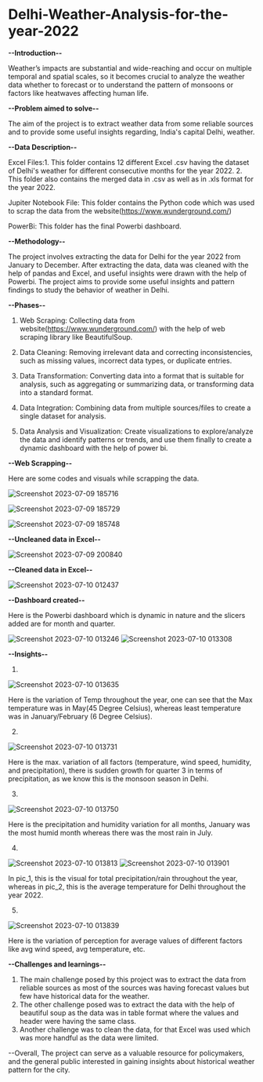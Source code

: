 # Delhi-Weather-Analysis-for-the-year-2022
**--Introduction--**

Weather’s impacts are substantial and wide-reaching and occur on multiple temporal and spatial scales, so it becomes crucial to analyze the weather data whether to forecast or to understand the pattern of monsoons or factors like heatwaves affecting human life.

**--Problem aimed to solve--**

The aim of the project is to extract weather data from some reliable sources and to provide some useful insights regarding, India's capital Delhi, weather.

**--Data Description--**

Excel Files:1. This folder contains 12 different Excel .csv having the dataset of Delhi's weather for different consecutive months for the year 2022.
              2. This folder also contains the merged data in .csv as well as in .xls format for the year 2022.
              
Jupiter Notebook File: This folder contains the Python code which was used to scrap the data from the website(https://www.wunderground.com/)

PowerBi: This folder has the final Powerbi dashboard.

**--Methodology--**

The project involves extracting the data for Delhi for the year 2022 from January to December. After extracting the data, data was cleaned with the help of pandas and Excel, and useful insights were drawn with the help of Powerbi. The project aims to provide some useful insights and pattern findings to study the behavior of weather in Delhi.

**--Phases--**

1. Web Scraping: Collecting data from website(https://www.wunderground.com/) with the help of web scraping library like BeautifulSoup.

2. Data Cleaning: Removing irrelevant data and correcting inconsistencies, such as missing values, incorrect data types, or duplicate entries.

3. Data Transformation: Converting data into a format that is suitable for analysis, such as aggregating or summarizing data, or transforming data into a standard format.

4. Data Integration: Combining data from multiple sources/files to create a single dataset for analysis.

5. Data Analysis and Visualization: Create visualizations to explore/analyze the data and identify patterns or trends, and use them finally to create a dynamic dashboard with the help of power bi.

**--Web Scrapping--**

Here are some codes and visuals while scrapping the data.

![Screenshot 2023-07-09 185716](https://github.com/Ashish23-Karn/Delhi-Weather-Analysis-for-the-year-2022/assets/121361369/ca7b4011-f3d0-45a0-a601-047c5b3d85fe)

![Screenshot 2023-07-09 185729](https://github.com/Ashish23-Karn/Delhi-Weather-Analysis-for-the-year-2022/assets/121361369/b0a96de1-0e72-4ae3-b6ca-7a9e70bad714)

![Screenshot 2023-07-09 185748](https://github.com/Ashish23-Karn/Delhi-Weather-Analysis-for-the-year-2022/assets/121361369/2fa0966d-be39-4e03-9d19-f1382a4c0989)

**--Uncleaned data in Excel--**

![Screenshot 2023-07-09 200840](https://github.com/Ashish23-Karn/Delhi-Weather-Analysis-for-the-year-2022/assets/121361369/573fc5d7-4417-4219-b48e-430c95bcc6ba)

**--Cleaned data in Excel--**

![Screenshot 2023-07-10 012437](https://github.com/Ashish23-Karn/Delhi-Weather-Analysis-for-the-year-2022/assets/121361369/6fdaf553-7870-462d-bd2e-31e1b213d2d6)

**--Dashboard created--**

Here is the Powerbi dashboard which is dynamic in nature and the slicers added are for month and quarter.

![Screenshot 2023-07-10 013246](https://github.com/Ashish23-Karn/Delhi-Weather-Analysis-for-the-year-2022/assets/121361369/6061e171-81ef-4bf6-a09a-fcc58ea6e3df)
![Screenshot 2023-07-10 013308](https://github.com/Ashish23-Karn/Delhi-Weather-Analysis-for-the-year-2022/assets/121361369/1bb596f5-6919-4cce-84e0-583eaed699e0)

**--Insights--**

1.
![Screenshot 2023-07-10 013635](https://github.com/Ashish23-Karn/Delhi-Weather-Analysis-for-the-year-2022/assets/121361369/072da843-6411-48f0-a5a5-0c36b3f792d0)

Here is the variation of Temp throughout the year, one can see that the Max temperature was in May(45 Degree Celsius), whereas least temperature was in January/February (6 Degree Celsius).

2.
![Screenshot 2023-07-10 013731](https://github.com/Ashish23-Karn/Delhi-Weather-Analysis-for-the-year-2022/assets/121361369/867e8749-6b80-44ab-a275-3420afb2c8fc)

Here is the max. variation of all factors (temperature, wind speed, humidity, and precipitation), there is sudden growth for quarter 3 in terms of precipitation, as we know this is the monsoon season in Delhi.

3.
![Screenshot 2023-07-10 013750](https://github.com/Ashish23-Karn/Delhi-Weather-Analysis-for-the-year-2022/assets/121361369/ced3830f-5705-4124-9c03-f3721adef61f)

Here is the precipitation and humidity variation for all months, January was the most humid month whereas there was the most rain in July. 

4.
![Screenshot 2023-07-10 013813](https://github.com/Ashish23-Karn/Delhi-Weather-Analysis-for-the-year-2022/assets/121361369/3c0d60a9-0edc-4eff-9298-851e2a09490b)
![Screenshot 2023-07-10 013901](https://github.com/Ashish23-Karn/Delhi-Weather-Analysis-for-the-year-2022/assets/121361369/1651b8c2-893f-49e3-9ee7-0e4dbee3fe86)

In pic_1, this is the visual for total precipitation/rain throughout the year, whereas in pic_2, this is the average temperature for Delhi throughout the year 2022.

5.
![Screenshot 2023-07-10 013839](https://github.com/Ashish23-Karn/Delhi-Weather-Analysis-for-the-year-2022/assets/121361369/81ea57c3-0a6a-43bb-a41b-164b9d76b25e)

Here is the variation of perception for average values of different factors like avg wind speed, avg temperature, etc.

**--Challenges and learnings--**

1. The main challenge posed by this project was to extract the data from reliable sources as most of the sources was having forecast values but few have historical data for the weather.
2. The other challenge posed was to extract the data with the help of beautiful soup as the data was in table format where the values and header were having the same class.
3. Another challenge was to clean the data, for that Excel was used which was more handful as the data were limited.

--Overall, The project can serve as a valuable resource for policymakers, and the general public interested in gaining insights about historical weather pattern for the city.






















































